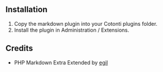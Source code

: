 ## Installation

1. Copy the markdown plugin into your Cotonti plugins folder.
2. Install the plugin in Administration / Extensions.

## Credits
- PHP Markdown Extra Extended by [egil](https://github.com/egil)